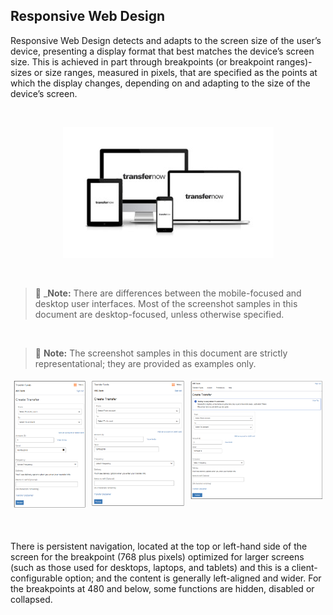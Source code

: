 ## Responsive Web Design

Responsive Web Design detects and adapts to the screen size of the user’s device, presenting a display format that best matches the device’s screen size. This is achieved in part through breakpoints (or breakpoint ranges)-sizes or size ranges, measured in pixels, that are specified as the points at which the display changes, depending on and adapting to the size of the device’s screen. 

&nbsp;

<center>

![image](https://raw.githubusercontent.com/Fiserv/transfer-now/develop/assets/images/responsiveUIScreens.jpg)

</center>

&nbsp;

<!-- theme: info -->

> :memo: _**Note:** There are differences between the mobile-focused and desktop user interfaces. Most of the screenshot samples in this document are desktop-focused, unless otherwise specified. 

&nbsp;

<!-- theme: info -->

> :memo: **Note:** The screenshot samples in this document are strictly representational; they are provided as examples only.




<div class="card-container">
        <div style="margin: 5px">
            <img src="https://raw.githubusercontent.com/Fiserv/transfer-now/develop/assets/images/320MobileViewpng.png">
        </div>
        <div style="margin: 5px">
            <img src="https://raw.githubusercontent.com/Fiserv/transfer-now/develop/assets/images/480MobileView.png">
        </div>
        <div style="margin: 5px">
            <img src="https://raw.githubusercontent.com/Fiserv/transfer-now/develop/assets/images/desktopview.png">
        </div>
    </div>



&nbsp;

There is persistent navigation, located at the top or left-hand side of the screen for the breakpoint (768 plus pixels) optimized for larger screens (such as those used for desktops, laptops, and tablets) and this is a client-configurable option; and the content is generally left-aligned and wider. 
For the breakpoints at 480 and below, some functions are hidden, disabled or collapsed.


<style>
    .card-container {
            display: flex;
            justify-content: space-between;
        }
        .card {
            border: 1px solid black;
            border-radius: 8px;
            margin: 5px;
            display: flex;
            flex-direction: column;
        }
</style>